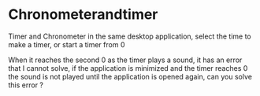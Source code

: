 # Chronometerandtimer
Timer and Chronometer in the same desktop application, select the time to make a timer, or start a timer from 0

When it reaches the second 0 as the timer plays a sound, it has an error that I cannot solve, if the application is minimized and the timer reaches 0 the sound is not played until the application is opened again, can you solve this error ?
